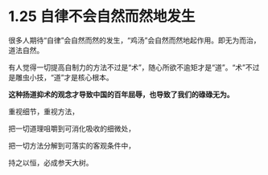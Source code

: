 # 1.25 自律不会自然而然地发生

很多人期待“自律”会自然而然的发生，“鸡汤”会自然而然地起作用。即无为而治，道法自然。

有人觉得一切提高自制力的方法不过是“术”，随心所欲不逾矩才是“道”。“术”不过是雕虫小技，“道”才是核心根本。

**这种扬道抑术的观念才导致中国的百年屈辱，也导致了我们的碌碌无为。**

重视细节，重视方法，

把一切道理咀嚼到可消化吸收的细微处，

把一切方法分解到可落实的客观条件中，

持之以恒，必成参天大树。


